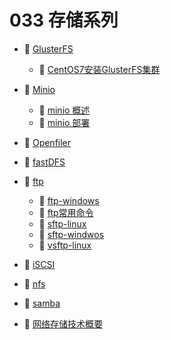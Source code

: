 # 033 存储系列

* 📑 [GlusterFS](siyuan://blocks/20231110105237-nuy62jw)

  * 📄 [CentOS7安装GlusterFS集群](siyuan://blocks/20240723143204-4elppw1)
* 📑 [Minio](siyuan://blocks/20231110105237-v70czso)

  * 📄 [minio 概述](siyuan://blocks/20240724165450-eto1f4w)
  * 📄 [minio 部署](siyuan://blocks/20240724165425-l28rdp3)
* 📄 [Openfiler](siyuan://blocks/20240131105033-6szj2tu)
* 📄 [fastDFS](siyuan://blocks/20231110105237-u5alqov)
* 📑 [ftp](siyuan://blocks/20231110105237-z09xbvv)

  * 📄 [ftp-windows](siyuan://blocks/20240801162011-2c4z7ar)
  * 📄 [ftp常用命令](siyuan://blocks/20240801162053-egbs4g6)
  * 📄 [sftp-linux](siyuan://blocks/20240801160540-apjqx7b)
  * 📄 [sftp-windwos](siyuan://blocks/20240801160553-3v9eszs)
  * 📄 [vsftp-linux](siyuan://blocks/20240801160631-gk0f2y7)
* 📄 [iSCSI](siyuan://blocks/20231110105237-b3s6tfk)
* 📄 [nfs](siyuan://blocks/20240131104858-pkm0lqt)
* 📄 [samba](siyuan://blocks/20231110105237-sb4iqaq)
* 📄 [网络存储技术概要](siyuan://blocks/20240227163022-vt6yr0r)

　　‍
